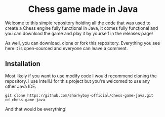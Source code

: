 <div align="center">
    <h1>Chess game made in Java</h1>
</div>

Welcome to this simple repository holding all the code that was used to create a Chess engine fully functional in Java, it comes fully functional and you can download the game and play it by yourself in the releases page!

As well, you can download, clone or fork this repository. Everything you see here it is open-sourced and everyone can leave a comment.

## Installation

Most likely if you want to use modify code I would recommend cloning the repository. I use IntelliJ for this project but you're welcomed to use any other Java IDE. 

```
git clone https://github.com/sharkyboy-official/chess-game-java.git
cd chess-game-java
```

And that would be everything!